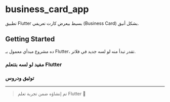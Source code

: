 # business_card_app

تطبيق Flutter بسيط بيعرض كارت تعريفي (Business Card) بشكل أنيق.

## Getting Started

ده مشروع مبدأي معمول بـ Flutter، تقدر تبدأ منه لو لسه جديد في فلاتر.

### مفيد لو لسه بتتعلم Flutter

### توثيق ودروس

---

> تم إنشاؤه ضمن تجربة تعلم Flutter 🚀
